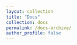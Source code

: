 ```yaml
---
layout: collection
title: "Docs"
collection: docs
permalink: /docs-archive/
author_profile: false
---
```


